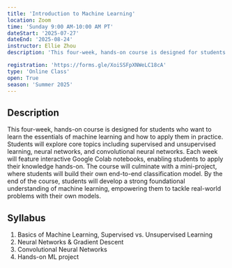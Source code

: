```yaml
---
title: 'Introduction to Machine Learning'
location: Zoom
time: 'Sunday 9:00 AM-10:00 AM PT' 
dateStart: '2025-07-27'
dateEnd: '2025-08-24'
instructor: Ellie Zhou
description: 'This four-week, hands-on course is designed for students who want to learn the essentials of machine learning and how to apply them in practice.'

registration: 'https://forms.gle/XoiSSFpXNWeLC18cA'
type: 'Online Class'
open: True
season: 'Summer 2025'
---
```


## Description

This four-week, hands-on course is designed for students who want to learn the essentials of machine learning and how to apply them in practice. Students will explore core topics including supervised and unsupervised learning, neural networks, and convolutional neural networks. Each week will feature interactive Google Colab notebooks, enabling students to apply their knowledge hands-on. The course will culminate with a mini-project, where students will build their own end-to-end classification model. By the end of the course, students will develop a strong foundational understanding of machine learning, empowering them to tackle real-world problems with their own models.


## Syllabus

1.	Basics of Machine Learning, Supervised vs. Unsupervised Learning
2.	Neural Networks & Gradient Descent
3.	Convolutional Neural Networks
4.	Hands-on ML project

